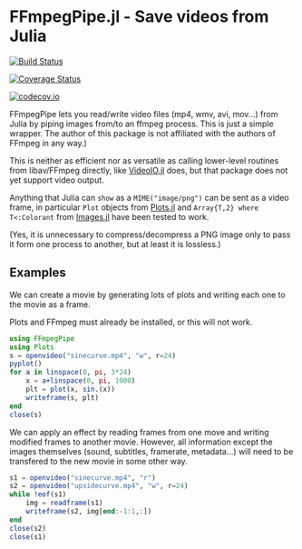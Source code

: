 # FFmpegPipe.jl - Save videos from Julia

[![Build Status](https://travis-ci.org/perrutquist/FFmpegPipe.jl.svg?branch=master)](https://travis-ci.org/perrutquist/FFmpegPipe.jl)

[![Coverage Status](https://coveralls.io/repos/perrutquist/FFmpegPipe.jl/badge.svg?branch=master&service=github)](https://coveralls.io/github/perrutquist/FFmpegPipe.jl?branch=master)

[![codecov.io](http://codecov.io/github/perrutquist/FFmpegPipe.jl/coverage.svg?branch=master)](http://codecov.io/github/perrutquist/FFmpegPipe.jl?branch=master)

FFmpegPipe lets you read/write video files (mp4, wmv, avi, mov...) from Julia by piping images from/to an ffmpeg process. This is just a simple wrapper.
The author of this package is not affiliated with the authors of FFmpeg in any way.)

This is neither as efficient nor as versatile as calling lower-level routines from libav/FFmpeg directly, like [VideoIO.jl](https://github.com/kmsquire/VideoIO.jl) does, but that package does not yet support video output.

Anything that Julia can `show` as a `MIME("image/png")` can be sent as a video frame,
in particular `Plot` objects from [Plots.jl](https://github.com/JuliaPlots/Plots.jl)
and `Array{T,2} where T<:Colorant` from [Images.jl](https://github.com/JuliaImages/Images.jl)
have been tested to work.

(Yes, it is unnecessary to compress/decompress a PNG image only to pass it form
one process to another, but at least it is lossless.)

## Examples

We can create a movie by generating lots of plots and writing each one to
the movie as a frame.

Plots and FFmpeg must already be installed, or this will not work.

```julia
using FFmpegPipe
using Plots
s = openvideo("sinecurve.mp4", "w", r=24)
pyplot()
for a in linspace(0, pi, 3*24)
    x = a+linspace(0, pi, 1000)
    plt = plot(x, sin.(x))
    writeframe(s, plt)
end
close(s)
```

We can apply an effect by reading frames from one move and writing modified
frames to another movie. However, all information except the images themselves
(sound, subtitles, framerate, metadata...)
will need to be transfered to the new movie in some other way.

```julia
s1 = openvideo("sinecurve.mp4", "r")
s2 = openvideo("upsidecurve.mp4", "w", r=24)
while !eof(s1)
    img = readframe(s1)
    writeframe(s2, img[end:-1:1,:])
end
close(s2)
close(s1)
```
